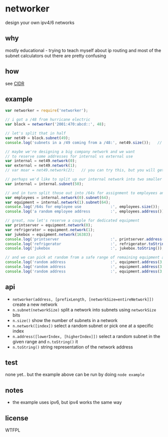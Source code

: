 # networker
design your own ipv4/6 networks

## why
mostly educational - trying to teach myself about ip routing and most of the subnet calculators out there are pretty confusing

## how
see [CIDR](http://en.wikipedia.org/wiki/Classless_Inter-Domain_Routing)

## example
```javascript
var networker = require('networker');

// i got a /48 from hurricane electric
var block = networker('2001:470:abcd::', 48);

// let's split that in half
var net49 = block.subnet(49);
console.log('subnets in a /49 coming from a /48:', net49.size());   // 2

// maybe we're designing a big company network and we want
// to reserve some addresses for internal vs external use
var internal = net49.network(0);
var external = net49.network(1);
// var moar = net49.network(2);   // you can try this, but you will get a RangeError

// perhaps we'd like to split up our internal network into two smaller ones:
var internal = internal.subnet(50);

// and in turn split those out into /64s for assignment to employees and equipment respectively
var employees = internal.network(0).subnet(64);
var equipment = internal.network(1).subnet(64);
console.log('/64s for employee use             :', employees.size());     // 16384
console.log('a random employee address         :', employees.address());

// great, now let's reserve a couple for dedicated equipment
var printserver = equipment.network(0);
var refrigerator = equipment.network(1);
var jukebox = equipment.network(16383);
console.log('printserver                       :', printserver.address());    // here we are picking a random full address from the network
console.log('refrigerator                      :', refrigerator.toString());  // here we are just printing the network prefix
console.log('jukebox                           :', jukebox.toString());

// and we can pick at random from a safe range of remaining equipment addresses
console.log('random address                    :', equipment.address(3, 16382));
console.log('random address                    :', equipment.address(3, 16382));
console.log('random address                    :', equipment.address(3, 16382));
```

## api
* `networker(address, [prefixLength, [networkSize=entireNetwork]])` create a new network
* `n.subnet(networkSize)`                  split a network into subnets using `networkSize` bits
* `n.size()`                               show the number of subnets in a network
* `n.network([index])`                     select a random subnet or pick one at a specific index
* `n.address([lowerIndex, [higherIndex]])` select a random subnet in the given range and `n.toString()` it
* `n.toString()`                           string representation of the network address

## test
none yet.. but the example above can be run by doing `node example`

## notes
* the example uses ipv6, but ipv4 works the same way

## license
WTFPL
